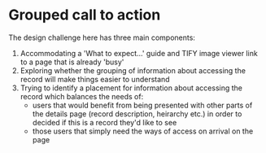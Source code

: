 # Grouped call to action

The design challenge here has three main components:

1. Accommodating a 'What to expect...' guide and TIFY image viewer link to a page that is already 'busy'
2. Exploring whether the  grouping of information about accessing the record will make things easier to understand
3. Trying to identify a placement for information about accessing the record which balances the needs of:
    * users that would benefit from being presented with other parts of the details page (record description, heirarchy etc.) in order to decided if this is a record they'd like to see
    * those users that simply need the ways of access on arrival on the page